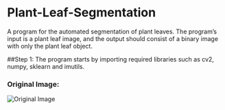 # Plant-Leaf-Segmentation
A program for the automated segmentation of plant leaves.
The program’s input is a plant leaf image, and the output should consist of a binary image with only the plant leaf object.

##Step 1:
The program starts by importing required libraries such as cv2, numpy, sklearn and imutils.
### Original Image:
![Original Image](https://gcdnb.pbrd.co/images/o4tZyt5HIIIX.png?o=1)
